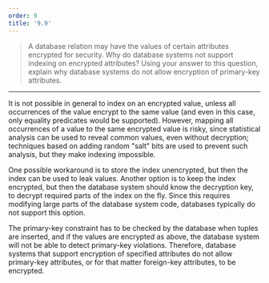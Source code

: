 ```yaml
---
order: 9
title: '9.9'
---
```

> A database relation may have the values of certain attributes 
> encrypted for security. Why do database systems not support indexing
> on encrypted attributes? Using your answer to this question, explain 
> why database systems do not allow encryption of primary-key attributes. 

--------------------------------

It is not possible in general to index on an encrypted value, unless all 
occurrences of the value encrypt to the same value (and even in this case, 
only equality predicates would be supported). However, mapping all 
occurrences of a value to the same encrypted value is risky, since statistical 
analysis can be used to reveal common values, even without decryption; 
techniques based on adding random "salt" bits are used to prevent such 
analysis, but they make indexing impossible.  

One possible workaround is to store the index unencrypted, but then the index can be 
used to leak values. Another option is to keep the index encrypted, but then 
the database system should know the decryption key, to decrypt required 
parts of the index on the fly. Since this requires modifying large parts of 
the database system code, databases typically do not support this option. 

The primary-key constraint has to be checked by the database when tuples
are inserted, and if the values are encrypted as above, the database system 
will not be able to detect primary-key violations. Therefore, database 
systems that support encryption of specified attributes do not allow 
primary-key attributes, or for that matter foreign-key attributes, to be 
encrypted. 
